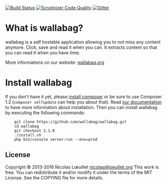 [![Build Status](https://api.travis-ci.org/wallabag/wallabag.svg?branch=master)](https://travis-ci.org/wallabag/wallabag)
[![Scrutinizer Code Quality](https://scrutinizer-ci.com/g/wallabag/wallabag/badges/quality-score.png?b=master)](https://scrutinizer-ci.com/g/wallabag/wallabag/?branch=master)
[![Gitter](https://badges.gitter.im/gitterHQ/gitter.svg)](https://gitter.im/wallabag/wallabag)

# What is wallabag?
wallabag is a self hostable application allowing you to not miss any content anymore.
Click, save and read it when you can. It extracts content so that you can read it when you have time.

More informations on our website: [wallabag.org](https://wallabag.org)

# Install wallabag

If you don't have it yet, please [install composer](https://getcomposer.org/download/) or be sure to use Composer 1.2 (`composer selfupdate` can help you about that). Read [our documentation](http://doc.wallabag.org) to have more information about installation. 
Then you can install wallabag by executing the following commands:

```
    git clone https://github.com/wallabag/wallabag.git
    cd wallabag
    git checkout 2.1.0
    ./install.sh
    php bin/console server:run --env=prod
```

## License
Copyright © 2013-2016 Nicolas Lœuillet <nicolas@loeuillet.org>
This work is free. You can redistribute it and/or modify it under the
terms of the MIT License. See the COPYING file for more details.
